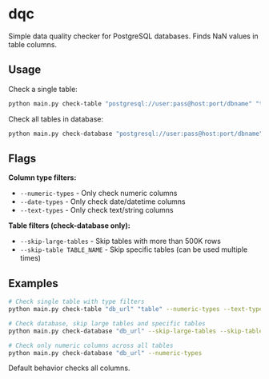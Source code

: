 # dqc

Simple data quality checker for PostgreSQL databases. Finds NaN values in table columns.

## Usage

Check a single table:
```bash
python main.py check-table "postgresql://user:pass@host:port/dbname" "table_name"
```

Check all tables in database:
```bash
python main.py check-database "postgresql://user:pass@host:port/dbname"
```

## Flags

**Column type filters:**
- `--numeric-types` - Only check numeric columns
- `--date-types` - Only check date/datetime columns  
- `--text-types` - Only check text/string columns

**Table filters (check-database only):**
- `--skip-large-tables` - Skip tables with more than 500K rows
- `--skip-table TABLE_NAME` - Skip specific tables (can be used multiple times)

## Examples

```bash
# Check single table with type filters
python main.py check-table "db_url" "table" --numeric-types --text-types

# Check database, skip large tables and specific tables
python main.py check-database "db_url" --skip-large-tables --skip-table django_session --skip-table auth_log

# Check only numeric columns across all tables
python main.py check-database "db_url" --numeric-types
```

Default behavior checks all columns.
